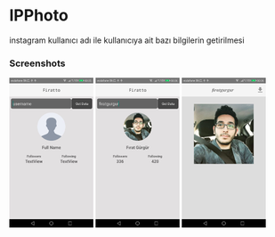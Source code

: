 # IPPhoto
instagram kullanıcı adı ile kullanıcıya ait bazı bilgilerin getirilmesi



### Screenshots
<img src="https://github.com/FiratGURGUR/IPPhoto/blob/master/app/src/main/res/drawable/ss1.jpg" width="30%"> 
<img src="https://github.com/FiratGURGUR/IPPhoto/blob/master/app/src/main/res/drawable/ss2.jpg" width="30%">
<img src="https://github.com/FiratGURGUR/IPPhoto/blob/master/app/src/main/res/drawable/ss3.jpg" width="30%">
